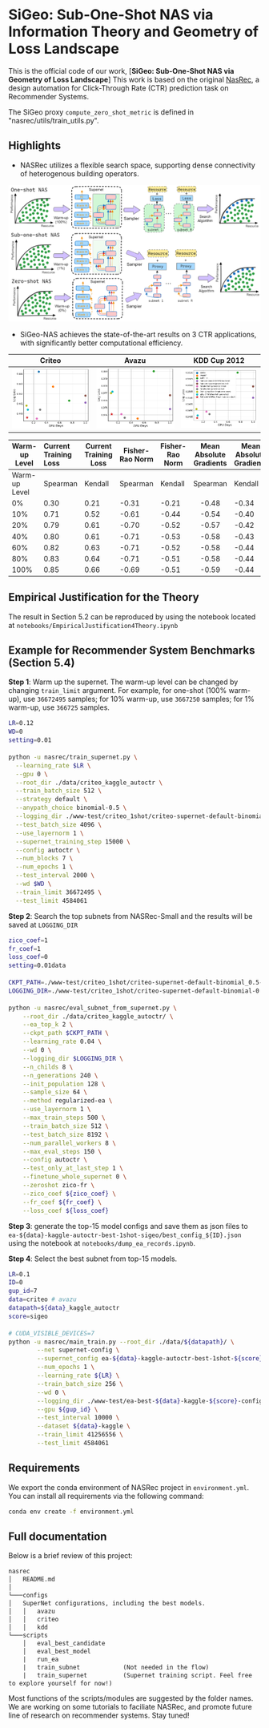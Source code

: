 
# SiGeo: Sub-One-Shot NAS via Information Theory and Geometry of Loss Landscape
This is the official code of our work, [**SiGeo: Sub-One-Shot NAS via Geometry of Loss Landscape**] 
This work is based on the original [NasRec](https://github.com/facebookresearch/NasRec), a design automation for Click-Through Rate (CTR) prediction task on 
Recommender Systems.

The SiGeo proxy `compute_zero_shot_metric` is defined in "nasrec/utils/train_utils.py".

## Highlights

* NASRec utilizes a flexible search space,  supporting dense connectivity of heterogenous building operators.

![Flexible Search Space for Recommender Systems](doc/illustration.png "sub-one-shot NAS")

* SiGeo-NAS achieves the state-of-the-art results on 3 CTR applications, with significantly better computational efficiency.

|                       Criteo                       |             Avazu              |         KDD Cup 2012         |
|:--------------------------------------------------:|:------------------------------:|:----------------------------:|
| ![](doc/criteo-logloss-gpu.png "sub-one-shot NAS") | ![](doc/avazu-logloss-gpu.png) | ![](doc/kdd-logloss-gpu.png) |


| Warm-up Level | Current Training Loss | Current Training Loss | Fisher-Rao Norm | Fisher-Rao Norm | Mean Absolute Gradients | Mean Absolute Gradients |
|---------------|:----------------------|-----------------------|-----------------|-----------------|:-----------------------:|-------------------------|
| Warm-up Level | Spearman              | Kendall               | Spearman        | Kendall         |        Spearman         | Kendall                 |
| 0%            | 0.30                  | 0.21                  | -0.31           | -0.21           |          -0.48          | -0.34                   |
| 10%           | 0.71                  | 0.52                  | -0.61           | -0.44           |          -0.54          | -0.40                   |
| 20%           | 0.79                  | 0.61                  | -0.70           | -0.52           |          -0.57          | -0.42                   |
| 40%           | 0.80                  | 0.61                  | -0.71           | -0.53           |          -0.58          | -0.43                   |
| 60%           | 0.82                  | 0.63                  | -0.71           | -0.52           |          -0.58          | -0.44                   |
| 80%           | 0.83                  | 0.64                  | -0.71           | -0.51           |          -0.58          | -0.44                   |
| 100%          | 0.85                  | 0.66                  | -0.69           | -0.51           |          -0.59          | -0.44                   |


## Empirical Justification for the Theory
The result in Section 5.2 can be reproduced by using the notebook located at `notebooks/EmpiricalJustification4Theory.ipynb`

## Example for Recommender System Benchmarks (Section 5.4)
**Step 1**: Warm up the supernet. The warm-up level can be changed by changing `train_limit` argument. For example, 
for one-shot (100% warm-up), use `36672495` samples; for 10% warm-up, use `3667250` samples;  for 1% warm-up, 
use `366725` samples.
```bash
LR=0.12
WD=0
setting=0.01

python -u nasrec/train_supernet.py \
  --learning_rate $LR \
  --gpu 0 \
  --root_dir ./data/criteo_kaggle_autoctr \
  --train_batch_size 512 \
  --strategy default \
  --anypath_choice binomial-0.5 \
  --logging_dir ./www-test/criteo_1shot/criteo-supernet-default-binomial_0.5-autoctr_lr${LR}-${setting} \
  --test_batch_size 4096 \
  --use_layernorm 1 \
  --supernet_training_step 15000 \
  --config autoctr \
  --num_blocks 7 \
  --num_epochs 1 \
  --test_interval 2000 \
  --wd $WD \
  --train_limit 36672495 \
  --test_limit 4584061

```

**Step 2**: Search the top subnets from NASRec-Small and the results will be saved at `LOGGING_DIR`
```bash
zico_coef=1
fr_coef=1
loss_coef=0
setting=0.01data

CKPT_PATH=./www-test/criteo_1shot/criteo-supernet-default-binomial_0.5-autoctr_lr0.12-${setting}/supernet_7blocks_layernorm1_default-binomial-0.5_lr0.12_supernetwarmup_15000/supernet_checkpoint.pt
LOGGING_DIR=./www-test/criteo_1shot/criteo-supernet-default-binomial-0.5-autoctr-ea-240gen-128pop-64sample-8childs-default-ft_lr0.04-${zico_coef}zico-${fr_coef}fr-${setting}

python -u nasrec/eval_subnet_from_supernet.py \
    --root_dir ./data/criteo_kaggle_autoctr/ \
    --ea_top_k 2 \
    --ckpt_path $CKPT_PATH \
    --learning_rate 0.04 \
    --wd 0 \
    --logging_dir $LOGGING_DIR \
    --n_childs 8 \
    --n_generations 240 \
    --init_population 128 \
    --sample_size 64 \
    --method regularized-ea \
    --use_layernorm 1 \
    --max_train_steps 500 \
    --train_batch_size 512 \
    --test_batch_size 8192 \
    --num_parallel_workers 8 \
    --max_eval_steps 150 \
    --config autoctr \
    --test_only_at_last_step 1 \
    --finetune_whole_supernet 0 \
    --zeroshot zico-fr \
    --zico_coef ${zico_coef} \
    --fr_coef ${fr_coef} \
    --loss_coef ${loss_coef}
```
**Step 3**: generate the top-15 model configs and save them as json files to 
`ea-${data}-kaggle-autoctr-best-1shot-sigeo/best_config_${ID}.json` using the notebook at `notebooks/dump_ea_records.ipynb`.

**Step 4**: Select the best subnet from top-15 models.
```bash
LR=0.1
ID=0
gup_id=7
data=criteo # avazu
datapath=${data}_kaggle_autoctr
score=sigeo

# CUDA_VISIBLE_DEVICES=7
python -u nasrec/main_train.py --root_dir ./data/${datapath}/ \
        --net supernet-config \
        --supernet_config ea-${data}-kaggle-autoctr-best-1shot-${score}/best_config_${ID}.json \
        --num_epochs 1 \
        --learning_rate ${LR} \
        --train_batch_size 256 \
        --wd 0 \
        --logging_dir ./www-test/ea-best-${data}-kaggle-${score}-config-${ID} \
        --gpu ${gup_id} \
        --test_interval 10000 \
        --dataset ${data}-kaggle \
        --train_limit 41256556 \
        --test_limit 4584061

```

## Requirements
We export the conda environment of NASRec project in `environment.yml`. You can install all requirements via the following command:

```bash
conda env create -f environment.yml
```

## Full documentation
Below is a brief review of this project:
```
nasrec
│   README.md
│
└───configs
│   SuperNet configurations, including the best models.
│   │   avazu
│   │   criteo   
│   │   kdd   
└───scripts
    │   eval_best_candidate
    │   eval_best_model
    |   run_ea
    |   train_subnet            (Not needed in the flow)
    |   train_supernet          (Supernet training script. Feel free to explore yourself for now!)
```
Most functions of the scripts/modules are suggested by the folder names. We are working on some tutorials to faciliate NASRec, and promote future line of research on recommender systems. Stay tuned!

